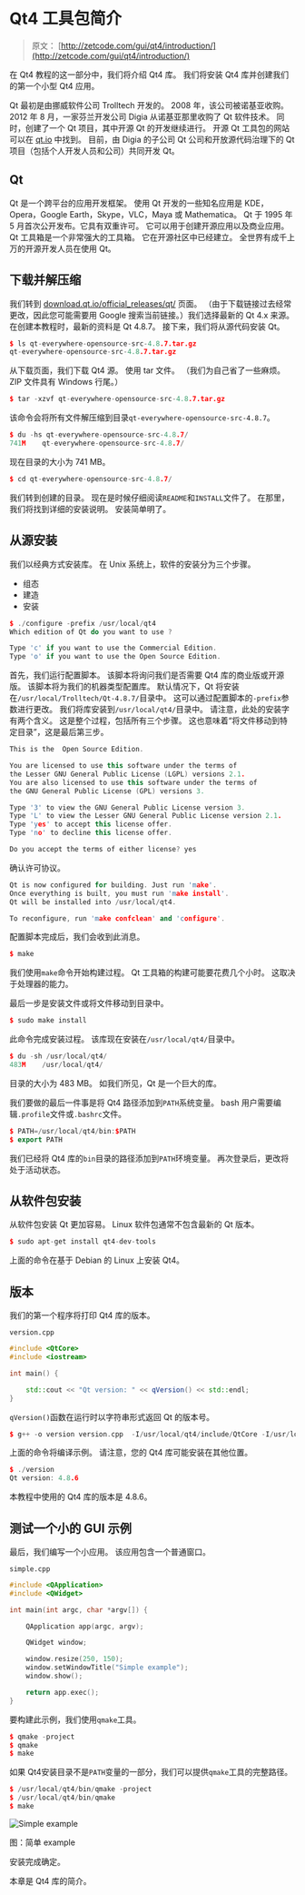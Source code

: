 # Qt4 工具包简介

> 原文： [http://zetcode.com/gui/qt4/introduction/](http://zetcode.com/gui/qt4/introduction/)

在 Qt4 教程的这一部分中，我们将介绍 Qt4 库。 我们将安装 Qt4 库并创建我们的第一个小型 Qt4 应用。

Qt 最初是由挪威软件公司 Trolltech 开发的。 2008 年，该公司被诺基亚收购。 2012 年 8 月，一家芬兰开发公司 Digia 从诺基亚那里收购了 Qt 软件技术。 同时，创建了一个 Qt 项目，其中开源 Qt 的开发继续进行。 开源 Qt 工具包的网站可以在 [qt.io](http://www.qt.io) 中找到。 目前，由 Digia 的子公司 Qt 公司和开放源代码治理下的 Qt 项目（包括个人开发人员和公司）共同开发 Qt。

## Qt

Qt 是一个跨平台的应用开发框架。 使用 Qt 开发的一些知名应用是 KDE，Opera，Google Earth，Skype，VLC，Maya 或 Mathematica。 Qt 于 1995 年 5 月首次公开发布。它具有双重许可。 它可以用于创建开源应用以及商业应用。 Qt 工具箱是一个非常强大的工具箱。 它在开源社区中已经建立。 全世界有成千上万的开源开发人员在使用 Qt。

## 下载并解压缩

我们转到 [download.qt.io/official_releases/qt/](http://download.qt.io/official_releases/qt/) 页面。 （由于下载链接过去经常更改，因此您可能需要用 Google 搜索当前链接。）我们选择最新的 Qt 4.x 来源。 在创建本教程时，最新的资料是 Qt 4.8.7。 接下来，我们将从源代码安装 Qt。

```cpp
$ ls qt-everywhere-opensource-src-4.8.7.tar.gz 
qt-everywhere-opensource-src-4.8.7.tar.gz

```

从下载页面，我们下载 Qt4 源。 使用 tar 文件。 （我们为自己省了一些麻烦。ZIP 文件具有 Windows 行尾。）

```cpp
$ tar -xzvf qt-everywhere-opensource-src-4.8.7.tar.gz

```

该命令会将所有文件解压缩到目录`qt-everywhere-opensource-src-4.8.7`。

```cpp
$ du -hs qt-everywhere-opensource-src-4.8.7/
741M    qt-everywhere-opensource-src-4.8.7/

```

现在目录的大小为 741 MB。

```cpp
$ cd qt-everywhere-opensource-src-4.8.7/

```

我们转到创建的目录。 现在是时候仔细阅读`README`和`INSTALL`文件了。 在那里，我们将找到详细的安装说明。 安装简单明了。

## 从源安装

我们以经典方式安装库。 在 Unix 系统上，软件的安装分为三个步骤。

*   组态
*   建造
*   安装

```cpp
$ ./configure -prefix /usr/local/qt4
Which edition of Qt do you want to use ?

Type 'c' if you want to use the Commercial Edition.
Type 'o' if you want to use the Open Source Edition.

```

首先，我们运行配置脚本。 该脚本将询问我们是否需要 Qt4 库的商业版或开源版。 该脚本将为我们的机器类型配置库。 默认情况下，Qt 将安装在`/usr/local/Trolltech/Qt-4.8.7/`目录中。 这可以通过配置脚本的`-prefix`参数进行更改。 我们将库安装到`/usr/local/qt4/`目录中。 请注意，此处的安装字有两个含义。 这是整个过程，包括所有三个步骤。 这也意味着“将文件移动到特定目录”，这是最后第三步。

```cpp
This is the  Open Source Edition.

You are licensed to use this software under the terms of
the Lesser GNU General Public License (LGPL) versions 2.1.
You are also licensed to use this software under the terms of
the GNU General Public License (GPL) versions 3.

Type '3' to view the GNU General Public License version 3.
Type 'L' to view the Lesser GNU General Public License version 2.1.
Type 'yes' to accept this license offer.
Type 'no' to decline this license offer.

Do you accept the terms of either license? yes

```

确认许可协议。

```cpp
Qt is now configured for building. Just run 'make'.
Once everything is built, you must run 'make install'.
Qt will be installed into /usr/local/qt4.

To reconfigure, run 'make confclean' and 'configure'.

```

配置脚本完成后，我们会收到此消息。

```cpp
$ make

```

我们使用`make`命令开始构建过程。 Qt 工具箱的构建可能要花费几个小时。 这取决于处理器的能力。

最后一步是安装文件或将文件移动到目录中。

```cpp
$ sudo make install

```

此命令完成安装过程。 该库现在安装在`/usr/local/qt4/`目录中。

```cpp
$ du -sh /usr/local/qt4/
483M    /usr/local/qt4/

```

目录的大小为 483 MB。 如我们所见，Qt 是一个巨大的库。

我们要做的最后一件事是将 Qt4 路径添加到`PATH`系统变量。 bash 用户需要编辑`.profile`文件或`.bashrc`文件。

```cpp
$ PATH=/usr/local/qt4/bin:$PATH
$ export PATH

```

我们已经将 Qt4 库的`bin`目录的路径添加到`PATH`环境变量。 再次登录后，更改将处于活动状态。

## 从软件包安装

从软件包安装 Qt 更加容易。 Linux 软件包通常不包含最新的 Qt 版本。

```cpp
$ sudo apt-get install qt4-dev-tools

```

上面的命令在基于 Debian 的 Linux 上安装 Qt4。

## 版本

我们的第一个程序将打印 Qt4 库的版本。

`version.cpp`

```cpp
#include <QtCore>
#include <iostream>

int main() {

    std::cout << "Qt version: " << qVersion() << std::endl;
}

```

`qVersion()`函数在运行时以字符串形式返回 Qt 的版本号。

```cpp
$ g++ -o version version.cpp  -I/usr/local/qt4/include/QtCore -I/usr/local/qt4/include -L/usr/local/qt4/lib -lQtCore

```

上面的命令将编译示例。 请注意，您的 Qt4 库可能安装在其他位置。

```cpp
$ ./version 
Qt version: 4.8.6

```

本教程中使用的 Qt4 库的版本是 4.8.6。

## 测试一个小的 GUI 示例

最后，我们编写一个小应用。 该应用包含一个普通窗口。

`simple.cpp`

```cpp
#include <QApplication>
#include <QWidget>

int main(int argc, char *argv[]) {

    QApplication app(argc, argv);

    QWidget window;

    window.resize(250, 150);
    window.setWindowTitle("Simple example");
    window.show();

    return app.exec();
}

```

要构建此示例，我们使用`qmake`工具。

```cpp
$ qmake -project
$ qmake
$ make

```

如果 Qt4​​ 安装目录不是`PATH`变量的一部分，我们可以提供`qmake`工具的完整路径。

```cpp
$ /usr/local/qt4/bin/qmake -project
$ /usr/local/qt4/bin/qmake
$ make

```

![Simple example](img/2abd750a9ab64e9a5606e1565c665822.jpg)

图：简单 example

安装完成确定。

本章是 Qt4 库的简介。